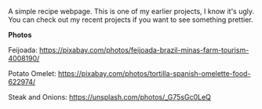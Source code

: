 A simple recipe webpage. This is one of my earlier projects, I know it's ugly. You can check out my recent projects if you want to see something prettier.

**Photos**

Feijoada: https://pixabay.com/photos/feijoada-brazil-minas-farm-tourism-4008190/

Potato Omelet: https://pixabay.com/photos/tortilla-spanish-omelette-food-622974/

Steak and Onions: https://unsplash.com/photos/_G75sGc0LeQ
